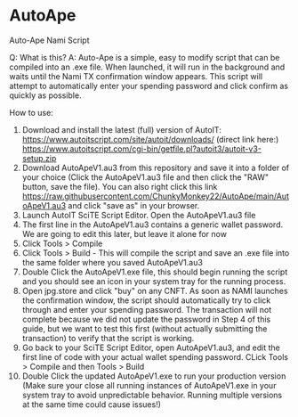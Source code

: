 # AutoApe
Auto-Ape Nami Script

Q: What is this?
A: Auto-Ape is a simple, easy to modify script that can be compiled into an .exe file. When launched, it will run in the background and waits until the Nami TX           confirmation window appears. This script will attempt to automatically enter your spending password and click confirm as quickly as possible.

How to use:

1. Download and install the latest (full) version of AutoIT: https://www.autoitscript.com/site/autoit/downloads/ (direct link here:) https://www.autoitscript.com/cgi-bin/getfile.pl?autoit3/autoit-v3-setup.zip
2. Download AutoApeV1.au3 from this repository and save it into a folder of your choice (Click the AutoApeV1.au3 file and then click the "RAW" button, save the file). You can also right click this link https://raw.githubusercontent.com/ChunkyMonkey22/AutoApe/main/AutoApeV1.au3 and click "save as" in your browser.
3. Launch AutoIT SciTE Script Editor. Open the AutoApeV1.au3 file
4. The first line in the AutoApeV1.au3 contains a generic wallet password. We are going to edit this later, but leave it alone for now
5. Click Tools > Compile
6. Click Tools > Build - This will compile the script and save an .exe file into the same folder where you saved AutoApeV1.au3
7. Double Click the AutoApeV1.exe file, this should begin running the script and you should see an icon in your system tray for the running process.
8. Open jpg.store and click "buy" on any CNFT. As soon as NAMI launches the confirmation window, the script should automatically try to click through and enter your spending password. The transaction will not complete because we did not update the password in Step 4 of this guide, but we want to test this first (without actually submitting the transaction) to verify that the script is working.
9. Go back to your SciTE Script Editor, open AutoApeV1.au3, and edit the first line of code with your actual wallet spending password. CLick Tools > Compile and then Tools > Build
10. Double Click the updated AutoApeV1.exe to run your production version (Make sure your close all running instances of AutoApeV1.exe in your system tray to avoid unpredictable behavior. Running multiple versions at the same time could cause issues!)
